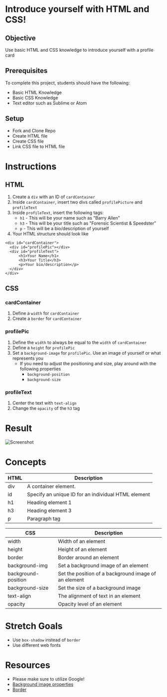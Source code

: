 # Introduce yourself with HTML and CSS!


## Objective

Use basic HTML and CSS knowledge to introduce yourself with a profile card

## Prerequisites

To complete this project, students should have the following:
* Basic HTML Knowledge
* Basic CSS Knowledge
* Text editor such as Sublime or Atom

## Setup

* Fork and Clone Repo
* Create HTML file 
* Create CSS file
* Link CSS file to HTML file


# Instructions

## HTML

1. Create a `div` with an ID of `cardContainer`
2. Inside `cardContainer`, insert two divs called `profilePicture` and `profileText`
3. Inside `profileText`, insert the following tags:
     * `h1` - This will be your name such as "Barry Allen"
     * `h3` - This will be your title such as "Forensic Scientist & Speedster"
     * `p` - This will be a  bio/description of yourself
4. Your HTML structure should look like
  ```
<div id="cardContainer">
    <div id="profilePic"></div>
    <div id="profileText">
        <h1>Your Name</h1>
        <h3>Your Title</h3>
        <p>Your bio/description</p>
    </div>
</div>
  ```
  
  ## CSS
  
  ### cardContainer
  
  1. Define a `width` for `cardContainer`
  2. Create a `border` for `cardContainer`
  
### profilePic

1. Define the `width` to always be equal to the `width` of `cardContainer`
2. Define a `height` for `profilePic`
3. Set a `background-image` for `profilePic`. Use an image of yourself or what represents you
     * If you need to adjust the positioning and size, play around with the following properties
          * `background-position`
          * `background-size`

### profileText

1. Center the text with `text-align`
2. Change the `opacity` of the `h3` tag

# Result

![Screenshot](https://i.imgur.com/gLlhL4k.png)

# Concepts
HTML | Description
-----|------------
div | A container element.
id | Specify an unique ID for an individual HTML element
h1 | Heading element 1
h3 | Heading element 3 
p | Paragraph tag

CSS | Description
----|------------
width |  Width of an element
height | Height of an element
border | Border around an element 
background-img | Set a background image of an element
background-position | Set the position of a background image of an element
background-size | Set the size of a background image
text-align | The alignment of text in an element
opacity | Opacity level of an element

# Stretch Goals

* Use `box-shadow` instead of `border`
* Use different web fonts


# Resources
* Please make sure to utilize Google!
* [Background image properties](https://www.w3schools.com/cssref/pr_background-image.asp)
* [Border](https://www.w3schools.com/css/css_border.asp)

  
